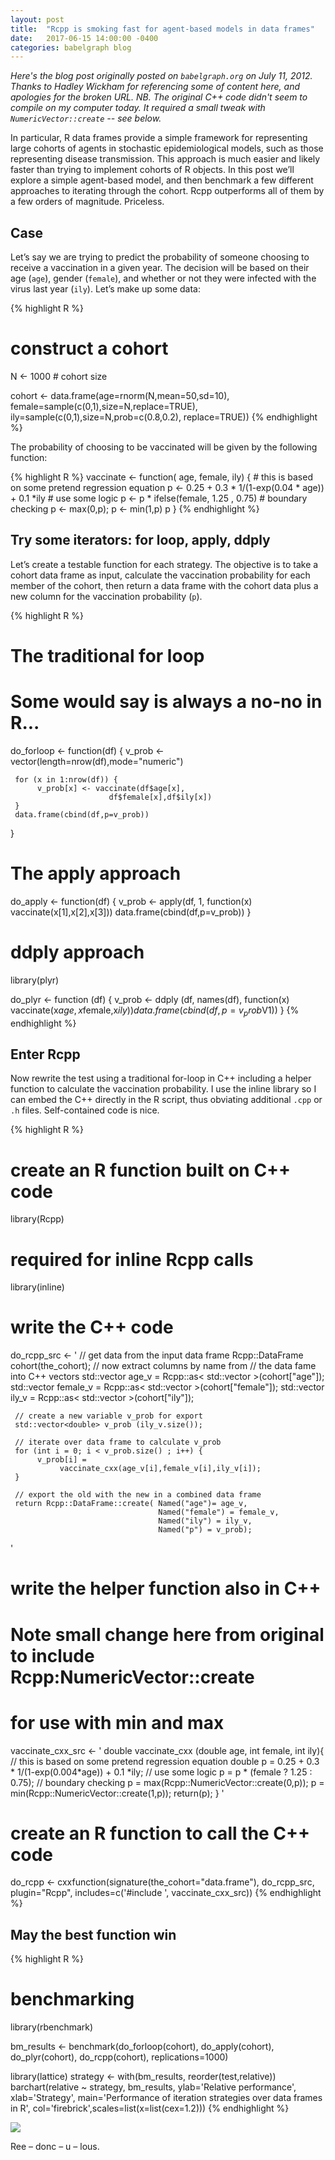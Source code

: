 ```yaml
---
layout: post
title:  "Rcpp is smoking fast for agent-based models in data frames"
date:   2017-06-15 14:00:00 -0400
categories: babelgraph blog
---
```


_Here's the blog post originally posted on `babelgraph.org` on July 11, 2012. Thanks to Hadley Wickham for referencing some of content here, and apologies for the broken URL. NB. The original C++ code didn't seem to compile on my computer today. It required a small tweak with `NumericVector::create` -- see below._

 In particular, R data frames provide a simple framework for representing large cohorts of agents in stochastic epidemiological models, such as those representing disease transmission. This approach is much easier and likely faster than trying to implement cohorts of R objects. In this post we’ll explore a simple agent-based model, and then benchmark a few different approaches to iterating through the cohort. Rcpp outperforms all of them by a few orders of magnitude. Priceless.

## Case

Let’s say we are trying to predict the probability of someone choosing to receive a vaccination in a given year. The decision will be based on their age (`age`), gender (`female`), and whether or not they were infected with the virus last year (`ily`). Let’s make up some data:

{% highlight R %}
# construct a cohort
N <- 1000 # cohort size
 
cohort <- data.frame(age=rnorm(N,mean=50,sd=10),
                female=sample(c(0,1),size=N,replace=TRUE),
                ily=sample(c(0,1),size=N,prob=c(0.8,0.2),
                         replace=TRUE))
{% endhighlight %}

The probability of choosing to be vaccinated will be given by the following function:

{% highlight R %}
vaccinate <- function( age, female, ily) {
        # this is based on some pretend regression equation
        p <- 0.25 + 0.3 * 1/(1-exp(0.04 * age)) +  0.1 *ily
        # use some logic
        p <- p * ifelse(female, 1.25 , 0.75)
        # boundary checking
        p <- max(0,p); p <- min(1,p)
        p
}
{% endhighlight %}

## Try some iterators: for loop, apply, ddply

Let’s create a testable function for each strategy. The objective is to take a cohort data frame as input, calculate the vaccination probability for each member of the cohort, then return a data frame with the cohort data plus a new column for the vaccination probability (`p`).

{% highlight R %}
# The traditional for loop
# Some would say is always a no-no in R...
do_forloop <- function(df) {
     v_prob <- vector(length=nrow(df),mode="numeric")
 
     for (x in 1:nrow(df)) {
          v_prob[x] <- vaccinate(df$age[x],
                          df$female[x],df$ily[x])
     }
     data.frame(cbind(df,p=v_prob))
}

# The apply approach
do_apply <- function(df) {
   v_prob <- apply(df, 1, function(x) vaccinate(x[1],x[2],x[3]))
   data.frame(cbind(df,p=v_prob))
}

# ddply approach
library(plyr)
 
do_plyr <- function (df) {
     v_prob <- ddply (df, names(df), function(x)
                vaccinate(x$age,x$female,x$ily))
     data.frame(cbind(df,p=v_prob$V1))
}
{% endhighlight %}

## Enter Rcpp

Now rewrite the test using a traditional for-loop in C++ including a helper function to calculate the vaccination probability. I use the inline library so I can embed the C++ directly in the R script, thus obviating additional `.cpp` or `.h` files. Self-contained code is nice.

{% highlight R %}
# create an R function built on C++ code
library(Rcpp)
# required for inline Rcpp calls
library(inline) 
 
# write the C++ code
do_rcpp_src <- '
     // get data from the input data frame
     Rcpp::DataFrame cohort(the_cohort);
     // now extract columns by name from 
     // the data fame into C++ vectors
     std::vector<double> age_v = 
               Rcpp::as< std::vector<double> >(cohort["age"]);
     std::vector<int> female_v = 
               Rcpp::as< std::vector<int> >(cohort["female"]);
     std::vector<int> ily_v = 
               Rcpp::as< std::vector<int> >(cohort["ily"]);
 
     // create a new variable v_prob for export
     std::vector<double> v_prob (ily_v.size());
 
     // iterate over data frame to calculate v_prob
     for (int i = 0; i < v_prob.size() ; i++) {
          v_prob[i] = 
               vaccinate_cxx(age_v[i],female_v[i],ily_v[i]);
     }
 
     // export the old with the new in a combined data frame
     return Rcpp::DataFrame::create( Named("age")= age_v, 
                                     Named("female") = female_v,
                                     Named("ily") = ily_v,
                                     Named("p") = v_prob);
'
 
# write the helper function also in C++
# Note small change here from original to include Rcpp:NumericVector::create
# for use with min and max
vaccinate_cxx_src <- '
double vaccinate_cxx (double age, int female, int ily){
        // this is based on some pretend regression equation
        double p = 0.25 + 0.3 * 1/(1-exp(0.004*age)) +  0.1 *ily;
        // use some logic
        p = p * (female ? 1.25 : 0.75);
        // boundary checking
        p = max(Rcpp::NumericVector::create(0,p)); 
        p = min(Rcpp::NumericVector::create(1,p));
        return(p);
}
'
# create an R function to call the C++ code
do_rcpp <- cxxfunction(signature(the_cohort="data.frame"),
                       do_rcpp_src, plugin="Rcpp", 
                       includes=c('#include <cmath>',
                                   vaccinate_cxx_src))
{% endhighlight %}

## May the best function win

{% highlight R %}
# benchmarking
library(rbenchmark)
 
bm_results <- benchmark(do_forloop(cohort),
           do_apply(cohort),
           do_plyr(cohort),
           do_rcpp(cohort),
           replications=1000)
 
library(lattice)
strategy <- with(bm_results, reorder(test,relative))
barchart(relative ~ strategy, bm_results, 
        ylab='Relative performance', 
        xlab='Strategy',
        main='Performance of iteration strategies over data frames in R', 
        col='firebrick',scales=list(x=list(cex=1.2)))
{% endhighlight %}

![](/images/looping_speed_compare.png)

Ree – donc – u – lous. 

